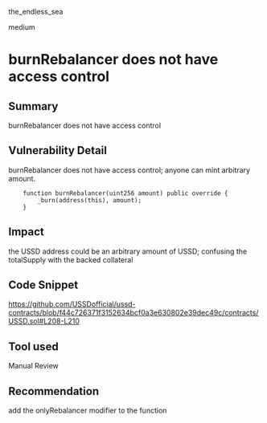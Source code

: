 the_endless_sea

medium

# burnRebalancer does not have access control

## Summary
burnRebalancer does not have access control

## Vulnerability Detail
burnRebalancer does not have access control; anyone can mint arbitrary amount.

```solidity
    function burnRebalancer(uint256 amount) public override {
        _burn(address(this), amount);
    }
```

## Impact
the USSD address could be an arbitrary amount of USSD; confusing the totalSupply with the backed collateral

## Code Snippet
https://github.com/USSDofficial/ussd-contracts/blob/f44c726371f3152634bcf0a3e630802e39dec49c/contracts/USSD.sol#L208-L210

## Tool used

Manual Review

## Recommendation
add the onlyRebalancer modifier to the function

